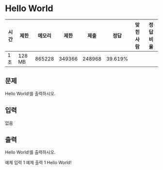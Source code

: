 # Hello World
 
|시간 |제한	|메모리 |제한	|제출	|정답	|맞힌 사람	|정답 비율|
|---|---|---|---|---|---|---|---|
|1 초	|128 MB	|865228	|349366	|248968	|39.619%|

## 문제
Hello World!를 출력하시오.

## 입력
없음

## 출력
Hello World!를 출력하시오.

예제 입력 1 
예제 출력 1 
Hello World!
